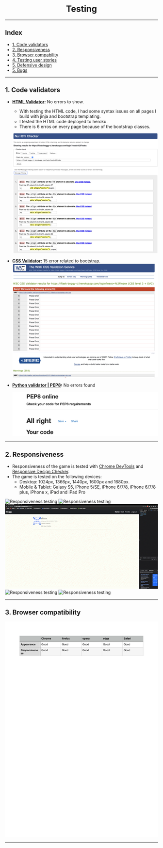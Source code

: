 <h1 align="center">Testing</h1>

---

## Index 

- <a href="#validators">1. Code validators</a>
- <a href="#responsiveness">2. Responsiveness</a>
- <a href="#browser-compatibility">3. Browser compability</a>
- <a href="#user-stories">4. Testing user stories </a>
- <a href="#defensive-design">5. Defensive design</a>
- <a href="#bugs">5. Bugs</a>

---



## 1. Code validators
- **[HTML Validator](https://validator.w3.org/):** No errors to show.
   - With testing the HTML code, I had some syntax issues on all pages I build with jinja and bootstrap templating.
   - I tested the HTML code deployed to heroku.
   - There is 6 erros on every page because of the bootstrap classes.

   ![HTML-calidation](testing/images/html-validation.png)

- **[CSS Validator](https://jigsaw.w3.org/css-validator/):** 15 error related to bootstrap.
   ![CSS Validator](testing/images/index-css-validation.png)


- **[Python validator | PEP8](http://pep8online.com/):** No errors found

   ![python validator](testing/images/python-validation.png)

---

<span id="responsiveness"></span>

## 2. Responsiveness 
- Responsiveness of the game is tested with [Chrome DevTools](https://developers.google.com/web/tools/chrome-devtools) and [Responsive Design Checker](https://www.responsivedesignchecker.com/).
- The game is tested on the following devices: 
    - Desktop: 1024px, 1366px, 1440px, 1600px and 1680px. 
    - Mobile & Tablet: Galaxy S5, iPhone 5/SE, iPhone 6/7/8, iPhone 6/7/8 plus, iPhone x, iPad and  iPad Pro

![Responsiveness testing](testing/images/index-vid_AdobeExpress.gif)
![Responsiveness testing](testing/images/home-vid_AdobeExpress.gif)
![Responsiveness testing](testing/images/profile-vid_AdobeExpress.gif)
![Responsiveness testing](testing/images/wall-vid_AdobeExpress.gif)
![Responsiveness testing](testing/images/register-vid_AdobeExpress.gif)


---

## 3. Browser compatibility
![Browser compatibility](testing/images/browsers.png)

---